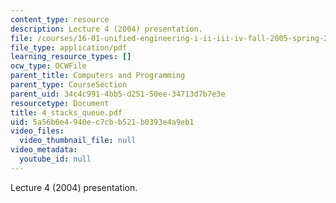 ```yaml
---
content_type: resource
description: Lecture 4 (2004) presentation.
file: /courses/16-01-unified-engineering-i-ii-iii-iv-fall-2005-spring-2006/5a56b6e4940ec7cbb521b0393e4a9eb1_4_stacks_queue.pdf
file_type: application/pdf
learning_resource_types: []
ocw_type: OCWFile
parent_title: Computers and Programming
parent_type: CourseSection
parent_uid: 34c4c991-4bb5-d251-50ee-34713d7b7e3e
resourcetype: Document
title: 4_stacks_queue.pdf
uid: 5a56b6e4-940e-c7cb-b521-b0393e4a9eb1
video_files:
  video_thumbnail_file: null
video_metadata:
  youtube_id: null
---
```

Lecture 4 (2004) presentation.